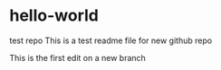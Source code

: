 # hello-world
test repo
This is a test readme file for new github repo

This is the first edit on a new branch
